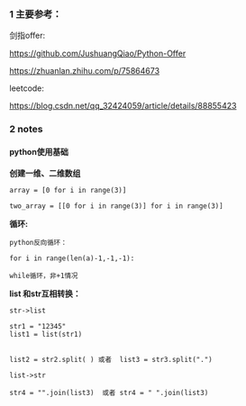 ### 1 主要参考：

剑指offer:

https://github.com/JushuangQiao/Python-Offer

https://zhuanlan.zhihu.com/p/75864673

leetcode:

https://blog.csdn.net/qq_32424059/article/details/88855423


### 2 notes 

#### python使用基础

**创建一维、二维数组**

    array = [0 for i in range(3)]

    two_array = [[0 for i in range(3)] for i in range(3)]


**循环:**

    python反向循环：

    for i in range(len(a)-1,-1,-1):

    while循环，非+1情况

**list 和str互相转换：**
  
    str->list
    
    str1 = "12345"
    list1 = list(str1)
    
    
    list2 = str2.split( ) 或者  list3 = str3.split(".")
    
    list->str
    
    str4 = "".join(list3)  或者 str4 = " ".join(list3)
    
    
    
    
    
    
    
    
    
    
    
    
    
    
    
    


    
